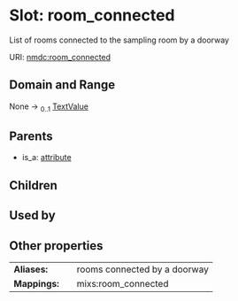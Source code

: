 
# Slot: room_connected


List of rooms connected to the sampling room by a doorway

URI: [nmdc:room_connected](https://microbiomedata/meta/room_connected)


## Domain and Range

None &#8594;  <sub>0..1</sub> [TextValue](TextValue.md)

## Parents

 *  is_a: [attribute](attribute.md)

## Children


## Used by


## Other properties

|  |  |  |
| --- | --- | --- |
| **Aliases:** | | rooms connected by a doorway |
| **Mappings:** | | mixs:room_connected |

